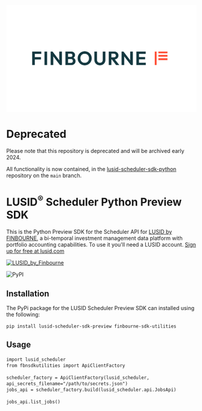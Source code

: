 ![LUSID_by_Finbourne](./resources/Finbourne_Logo_Teal.svg)

# Deprecated

Please note that this repository is deprecated and will be archived early 2024.

All functionality is now contained, in the [lusid-scheduler-sdk-python](https://github.com/finbourne/lusid-scheduler-sdk-python) repository on the `main` branch.

# LUSID<sup>®</sup> Scheduler Python Preview SDK
This is the Python Preview SDK for the Scheduler API for [LUSID by FINBOURNE](https://www.finbourne.com/lusid-technology), a bi-temporal investment management data platform with portfolio accounting capabilities. To use it you'll need a LUSID account. [Sign up for free at lusid.com](https://www.lusid.com/app/signup)

<a href="https://www.lusid.com/app/signup"><img src="https://content.finbourne.com/LUSID_repo.png" alt="LUSID_by_Finbourne"></a>

![PyPI](https://img.shields.io/pypi/v/lusid-scheduler-sdk-preview?color=blue)

## Installation

The PyPi package for the LUSID Scheduler Preview SDK can installed using the following:

```
pip install lusid-scheduler-sdk-preview finbourne-sdk-utilities
```

## Usage

```
import lusid_scheduler
from fbnsdkutilities import ApiClientFactory

scheduler_factory = ApiClientFactory(lusid_scheduler, api_secrets_filename="/path/to/secrets.json")
jobs_api = scheduler_factory.build(lusid_scheduler.api.JobsApi)

jobs_api.list_jobs()
```
